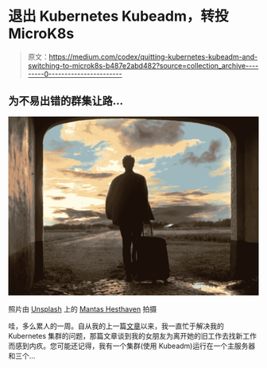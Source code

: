 # 退出 Kubernetes Kubeadm，转投 MicroK8s

> 原文：<https://medium.com/codex/quitting-kubernetes-kubeadm-and-switching-to-microk8s-b487e2abd482?source=collection_archive---------0----------------------->

## 为不易出错的群集让路…

![](img/cd1a888e5d3c8b1f4330b8a1c692ee94.png)

照片由 [Unsplash](https://unsplash.com?utm_source=medium&utm_medium=referral) 上的 [Mantas Hesthaven](https://unsplash.com/@mantashesthaven?utm_source=medium&utm_medium=referral) 拍摄

哇，多么累人的一周。自从我的上一篇[文章](https://miketechgame.medium.com/leaving-your-job-for-selfish-reasons-af1060ea51bf?source=your_stories_page----------------------------------------)以来，我一直忙于解决我的 Kubernetes 集群的问题，那篇文章谈到我的女朋友为离开她的旧工作去找新工作而感到内疚。您可能还记得，我有一个集群(使用 Kubeadm)运行在一个主服务器和三个…
